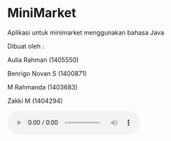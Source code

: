 # MiniMarket
Aplikasi untuk minimarket menggunakan bahasa Java

Dibuat oleh : 
<p>Aulia Rahman (1405550)</p>
<p>Benrigo Novan S (1400871)</p>
<p>M Rahmanda (1403683)</p>
<p>Zakki M (1404294)</p>

<audio controls>
        <source src="something just like this.m4a" type="audio/mpeg">
  </audio>
